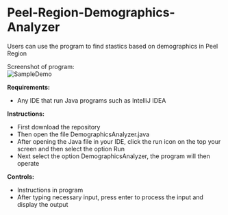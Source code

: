# Peel-Region-Demographics-Analyzer
Users can use the program to find stastics based on demographics in Peel Region

Screenshot of program:
<br />![SampleDemo](https://user-images.githubusercontent.com/69814148/105614815-d9c6dc80-5d99-11eb-9ffa-8c0f44282619.png)

__Requirements:__ 
- Any IDE that run Java programs such as IntelliJ IDEA 

 __Instructions:__
- First download the repository
- Then open the file DemographicsAnalyzer.java
- After opening the Java file in your IDE, click the run icon on the top your screen and then select the option Run
- Next select the option DemographicsAnalyzer, the program will then operate

__Controls:__ 
- Instructions in program
- After typing necessary input, press enter to process the input and display the output
